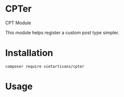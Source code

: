 # CPTer
CPT Module

This module helps register a custom post type simpler.

# Installation
`composer require vietartisans/cpter`

# Usage


